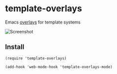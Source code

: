 # template-overlays

Emacs [overlays](https://www.gnu.org/software/emacs/manual/html_node/elisp/Overlays.html) for template systems

![Screenshot](https://bitbucket.org/mmontone/template-overlays/raw/dd137b0fc50bc259f5f5f4339883157909d91479/template-overlays.gif "Screenshot")

## Install

```
(require 'template-overlays)

(add-hook 'web-mode-hook 'template-overlays-mode)
```
